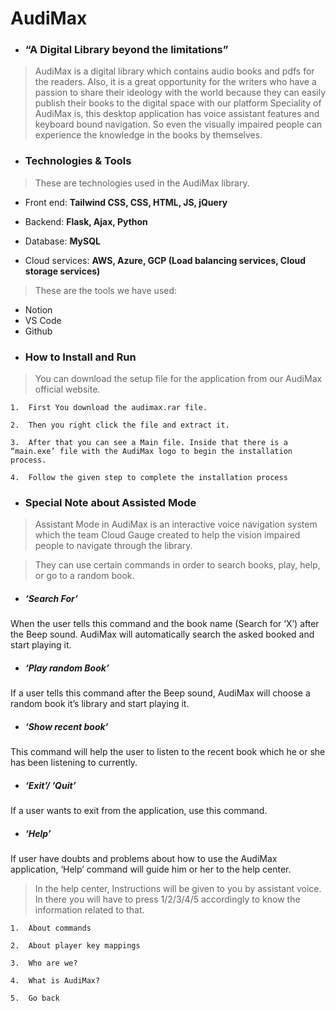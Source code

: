 # AudiMax
* <h3>“A Digital Library beyond the limitations”</h3>

> AudiMax is a digital library which contains audio books and pdfs for the readers. Also, it is a great opportunity for the writers who have a passion to share their ideology with the world because they can easily publish their books to the digital space with our platform Speciality of AudiMax is, this desktop application has voice assistant features and keyboard bound navigation. So even the visually impaired people can experience the knowledge in the books by themselves.

- <h3>Technologies & Tools</h3>

> These are technologies used in the AudiMax library.

 + Front end: __Tailwind CSS, CSS, HTML, JS, jQuery__ 

 + Backend: __Flask, Ajax, Python__

 + Database: __MySQL__
 
 + Cloud services: __AWS, Azure, GCP (Load balancing services, Cloud storage services)__
 
> These are the tools we have used:
 + Notion
 + VS Code
 + Github

- <h3>How to Install and Run</h3>

> You can download the setup file for the application from our AudiMax official website.

    1.	First You download the audimax.rar file.
	
    2.	Then you right click the file and extract it.
	
    3.	After that you can see a Main file. Inside that there is a “main.exe’ file with the AudiMax logo to begin the installation process.

    4.	Follow the given step to complete the installation process

- <h3>Special Note about Assisted Mode</h3>
 
>Assistant Mode in AudiMax is an interactive voice navigation system which the team Cloud Gauge created to help the vision impaired people to navigate through the library.

>They can use certain commands in order to search books, play, help, or go to a random book.

-	<h5>‘Search For’</h5>

  When the user tells this command and the book name (Search for ‘X’) after the Beep sound. AudiMax will automatically search the asked booked and start playing it.

-	<h5>‘Play random Book’</h5>

  If a user tells this command after the Beep sound, AudiMax will choose a random book it’s library and start playing it. 

-	<h5>‘Show recent book’</h5>

  This command will help the user to listen to the recent book which he or she has been listening to currently.

-	<h5>‘Exit’/ ‘Quit’</h5>

  If a user wants to exit from the application, use this command.

-	<h5>‘Help’</h5>

  If user have doubts and problems about how to use the AudiMax application, ‘Help’ command will guide him or her to the help center.

> In the help center, Instructions will be given to you by assistant voice. In there you will have to press 1/2/3/4/5 accordingly to know the information related to that.

    1.	About commands
	
    2.	About player key mappings

    3.	Who are we?

    4.	What is AudiMax?

    5.	Go back







